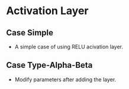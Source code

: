 # Activation Layer

## Case Simple

+ A simple case of using RELU acivation layer.

## Case Type-Alpha-Beta

+ Modify parameters after adding the layer.
